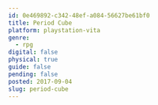 ```yaml
---
id: 0e469892-c342-48ef-a084-56627be61bf0
title: Period Cube
platform: playstation-vita
genre:
  - rpg
digital: false
physical: true
guide: false
pending: false
posted: 2017-09-04
slug: period-cube
---
```

